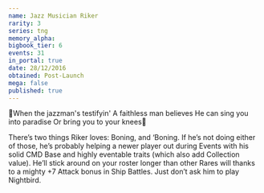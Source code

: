 ```yaml
---
name: Jazz Musician Riker
rarity: 3
series: tng
memory_alpha:
bigbook_tier: 6
events: 31
in_portal: true
date: 28/12/2016
obtained: Post-Launch
mega: false
published: true
---
```


🎵When the jazzman's testifyin'
A faithless man believes
He can sing you into paradise
Or bring you to your knees🎵

There’s two things Riker loves: Boning, and ‘Boning. If he’s not doing either of those, he’s probably helping a newer player out during Events with his solid CMD Base and highly eventable traits (which also add Collection value). He’ll stick around on your roster longer than other Rares will thanks to a mighty +7 Attack bonus in Ship Battles. Just don’t ask him to play Nightbird.
